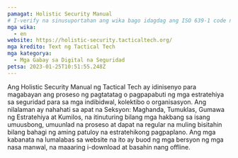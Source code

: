 ```yaml
---
pamagat: Holistic Security Manual
# I-verify na sinusuportahan ang wika bago idagdag ang ISO 639-1 code nito dito. walang country code, ibig sabihin, ms sa halip na ms_MY.
mga wika:
  - en
website: https://holistic-security.tacticaltech.org/
mga kredito: Text ng Tactical Tech
mga kategorya:
  - Mga Gabay sa Digital na Seguridad
petsa: 2023-01-25T10:51:55.248Z
---
```

Ang Holistic Security Manual ng Tactical Tech ay idinisenyo para magabayan ang proseso ng pagtatatag o pagpapabuti ng mga estratehiya sa seguridad para sa mga indibidwal, kolektibo o organisasyon. Ang nilalaman ay nahahati sa apat na Seksyon: Maghanda, Tumuklas, Gumawa ng Estratehiya at Kumilos, na itinuturing bilang mga hakbang sa isang umuusbong, umuunlad na proseso at dapat na regular na muling bisitahin bilang bahagi ng aming patuloy na estratehikong pagpaplano. Ang mga kabanata na lumalabas sa website na ito ay buod ng mga bersyon ng mga nasa manwal, na maaaring i-download at basahin nang offline.